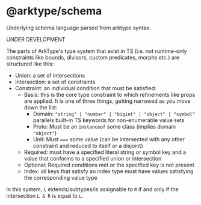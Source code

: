 # @arktype/schema

Underlying schema language parsed from arktype syntax.

UNDER DEVELOPMENT

The parts of ArkType's type system that exist in TS (i.e. not runtime-only constraints like bounds, divisors, custom predicates, morphs etc.) are structured like this:

- Union: a set of intersections
- Intersection: a set of constraints
- Constraint: an individual condition that must be satisfied:
  - Basis: this is the core type constraint to which refinements like props are applied. It is one of three things, getting narrowed as you move down the list:
    - Domain: `"string" | "number" | "bigint" | "object" | "symbol"` parallels built-in TS keywords for non-enumerable value sets
    - Proto: Must be an `instanceof` some class (implies domain `"object"`)
    - Unit: Must `===` some value (can be intersected with any other constraint and reduced to itself or a disjoint)
  - Required: must have a specified literal string or symbol key and a value that conforms to a specified union or intersection
  - Optional: Required conditions met or the specified key is not present
  - Index: all keys that satisfy an index type must have values satisfying the corresponding value type

In this system, `L` extends/subtypes/is assignable to `R` if and only if the intersection `L & R` is equal to `L`.

